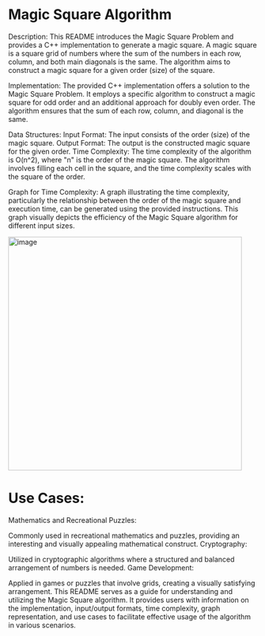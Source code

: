 # Magic Square Algorithm 
Description:
This README introduces the Magic Square Problem and provides a C++ implementation to generate a magic square. A magic square is a square grid of numbers where the sum of the numbers in each row, column, and both main diagonals is the same. The algorithm aims to construct a magic square for a given order (size) of the square.

Implementation:
The provided C++ implementation offers a solution to the Magic Square Problem. It employs a specific algorithm to construct a magic square for odd order and an additional approach for doubly even order. The algorithm ensures that the sum of each row, column, and diagonal is the same.

Data Structures:
Input Format:
The input consists of the order (size) of the magic square.
Output Format:
The output is the constructed magic square for the given order.
Time Complexity:
The time complexity of the algorithm is O(n^2), where "n" is the order of the magic square. The algorithm involves filling each cell in the square, and the time complexity scales with the square of the order.


Graph for Time Complexity:
A graph illustrating the time complexity, particularly the relationship between the order of the magic square and execution time, can be generated using the provided instructions. This graph visually depicts the efficiency of the Magic Square algorithm for different input sizes.

<img width="472" alt="image" src="https://github.com/NAGPALADITI14/Algorithms_and_their_complexities/assets/138228231/492aa8db-79fb-4f82-bb92-f1c70033f8d6">

# Use Cases:
Mathematics and Recreational Puzzles:

Commonly used in recreational mathematics and puzzles, providing an interesting and visually appealing mathematical construct.
Cryptography:

Utilized in cryptographic algorithms where a structured and balanced arrangement of numbers is needed.
Game Development:

Applied in games or puzzles that involve grids, creating a visually satisfying arrangement.
This README serves as a guide for understanding and utilizing the Magic Square algorithm. It provides users with information on the implementation, input/output formats, time complexity, graph representation, and use cases to facilitate effective usage of the algorithm in various scenarios.
